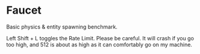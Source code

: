 # Faucet

Basic physics & entity spawning benchmark.

Left Shift + L toggles the Rate Limit. Please be careful. It will crash if you go too high, and 512 is about as high as it can comfortably go on my machine.